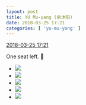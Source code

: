 ```yaml
---
layout: post
title: YU Mu-yang (余沐阳)
date: 2018-03-25 17:21
categories: [ 'yu-mu-yang' ]
---
```


<div class="weibo-info">
  <a href="https://weibo.com/6505651747/G91yfahSZ">2018-03-25 17:21</a>
</div>

One seat left. 🙂

<!-- more -->

<ul class="weibo-pic-list-2">
  <li class="weibo-pic">
    <a href="//wx1.sinaimg.cn/mw690/0076h3cTgy1fpp6nrw03hj31o02yokjt.jpg"><img src="//wx1.sinaimg.cn/thumb150/0076h3cTgy1fpp6nrw03hj31o02yokjt.jpg"/></a>
  </li>
  <li class="weibo-pic">
    <a href="//wx4.sinaimg.cn/mw690/0076h3cTgy1fpp6p6cvg6j31o02yokjs.jpg"><img src="//wx4.sinaimg.cn/thumb150/0076h3cTgy1fpp6p6cvg6j31o02yokjs.jpg"/></a>
  </li>
  <li class="weibo-pic">
    <a href="//wx3.sinaimg.cn/mw690/0076h3cTgy1fpp6pgpi58j31o02yoe88.jpg"><img src="//wx3.sinaimg.cn/thumb150/0076h3cTgy1fpp6pgpi58j31o02yoe88.jpg"/></a>
  </li>
  <li class="weibo-pic">
    <a href="//wx4.sinaimg.cn/mw690/0076h3cTgy1fpp6pk2m6gj31ar1arhdt.jpg"><img src="//wx4.sinaimg.cn/thumb150/0076h3cTgy1fpp6pk2m6gj31ar1arhdt.jpg"/></a>
  </li>
  <li class="weibo-pic">
    <a href="//wx3.sinaimg.cn/mw690/0076h3cTgy1fpp6pn8riij318f18fx6p.jpg"><img src="//wx3.sinaimg.cn/thumb150/0076h3cTgy1fpp6pn8riij318f18fx6p.jpg"/></a>
  </li>
</ul>
